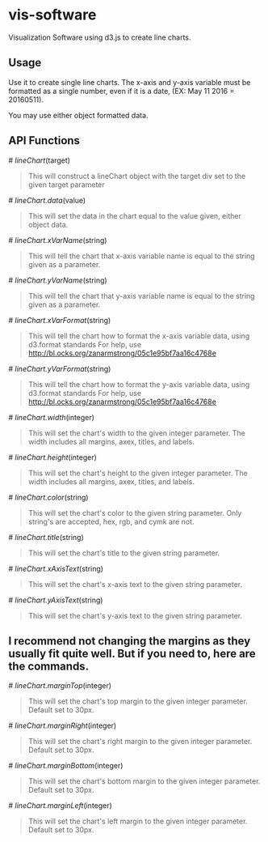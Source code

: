 # vis-software
Visualization Software using d3.js to create line charts.

## Usage
Use it to create single line charts.
The x-axis and y-axis variable must be formatted as a single number, even if it is a date,
(EX: May 11 2016 = 20160511).

You may use either object formatted data.

## API Functions

\# *lineChart*(target)
> This will construct a lineChart object with the target div set to the given target parameter

\# *lineChart.data*(value)
> This will set the data in the chart equal to the value given, either object data.

\# *lineChart.xVarName*(string)
> This will tell the chart that x-axis variable name is equal to the string given as a parameter.

\# *lineChart.yVarName*(string)
> This will tell the chart that y-axis variable name is equal to the string given as a parameter.

\# *lineChart.xVarFormat*(string)
> This will tell the chart how to format the x-axis variable data, using d3.format standards
For help, use http://bl.ocks.org/zanarmstrong/05c1e95bf7aa16c4768e

\# *lineChart.yVarFormat*(string)
> This will tell the chart how to format the y-axis variable data, using d3.format standards
For help, use http://bl.ocks.org/zanarmstrong/05c1e95bf7aa16c4768e

\# *lineChart.width*(integer)
> This will set the chart's width to the given integer parameter. The width includes all margins, axex, titles, and labels.

\# *lineChart.height*(integer)
> This will set the chart's height to the given integer parameter. The width includes all margins, axex, titles, and labels.

\# *lineChart.color*(string)
> This will set the chart's color to the given string parameter. Only string's are accepted, hex, rgb, and cymk are not.

\# *lineChart.title*(string)
> This will set the chart's title to the given string parameter.

\# *lineChart.xAxisText*(string)
> This will set the chart's x-axis text to the given string parameter.

\# *lineChart.yAxisText*(string)
> This will set the chart's y-axis text to the given string parameter.

## I recommend not changing the margins as they usually fit quite well. But if you need to, here are the commands.

\# *lineChart.marginTop*(integer)
> This will set the chart's top margin to the given integer parameter. Default set to 30px.

\# *lineChart.marginRight*(integer)
> This will set the chart's right margin to the given integer parameter. Default set to 30px.

\# *lineChart.marginBottom*(integer)
> This will set the chart's bottom margin to the given integer parameter. Default set to 30px.

\# *lineChart.marginLeft*(integer)
> This will set the chart's left margin to the given integer parameter. Default set to 30px.
